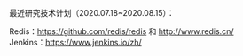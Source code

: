 最近研究技术计划（2020.07.18~2020.08.15）：

Redis：https://github.com/redis/redis 和 http://www.redis.cn/ <br/>
Jenkins：https://www.jenkins.io/zh/
